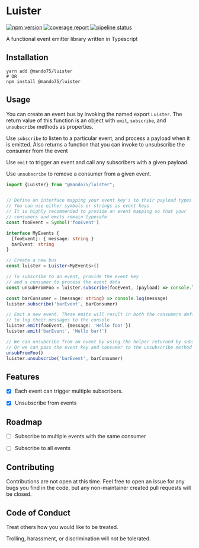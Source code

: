 # Luister

[![npm version](https://badge.fury.io/js/@mando75%2Fluister.svg)](https://badge.fury.io/js/@mando75%2Fluister)
[![coverage report](https://gitlab.com/Mando75/luister/badges/master/coverage.svg)](https://gitlab.com/Mando75/luister/-/commits/master)
[![pipeline status](https://gitlab.com/Mando75/luister/badges/master/pipeline.svg)](https://gitlab.com/Mando75/luister/-/commits/master)

A functional event emitter library written in Typescript

## Installation

```shell
yarn add @mando75/luister
# OR
npm install @mando75/luister
```

## Usage

You can create an event bus by invoking the named export `Luister`. The return value of this function is an object
with `emit`, `subscribe`, and `unsubscribe` methods as properties.

Use `subscribe` to listen to a particular event, and process a payload when it is emitted. Also returns a function that
you can invoke to unsubscribe the consumer from the event

Use `emit` to trigger an event and call any subscribers with a given payload.

Use `unsubscribe` to remove a consumer from a given event.

```typescript
import {Luister} from "@mando75/luister";


// Define an interface mapping your event key's to their payload types
// You can use either symbols or strings as event keys
// It is highly recommended to provide an event mapping so that your
// consumers and emits remain typesafe
const fooEvent = Symbol('fooEvent')

interface MyEvents {
  [fooEvent]: { message: string }
  barEvent: string
}

// Create a new bus
const luister = Luister<MyEvents>()

// To subscribe to an event, provide the event key
// and a consumer to process the event data
const unsubFromFoo = luister.subscribe(fooEvent, (payload) => console.log(payload.message))

const barConsumer = (message: string) => console.log(message)
luister.subscribe('barEvent', barConsumer)

// Emit a new event. These emits will result in both the consumers defined above
// to log their messages to the console
luister.emit(fooEvent, {message: 'Hello foo!'})
luister.emit('barEvent', 'Hello bar!')

// We can unsubcribe from an event by using the helper returned by subscribe
// Or we can pass the event key and consumer to the unsubscribe method
unsubFromFoo()
luister.unsubscribe('barEvent', barConsumer)
```

## Features

- [x] Each event can trigger multiple subscribers.

- [x] Unsubscribe from events

## Roadmap

- [ ] Subscribe to multiple events with the same consumer

- [ ] Subscribe to all events

## Contributing

Contributions are not open at this time. Feel free to open an issue for any bugs you find in the code, but any
non-maintainer created pull requests will be closed.

## Code of Conduct

Treat others how you would like to be treated.

Trolling, harassment, or discrimination will not be tolerated.
